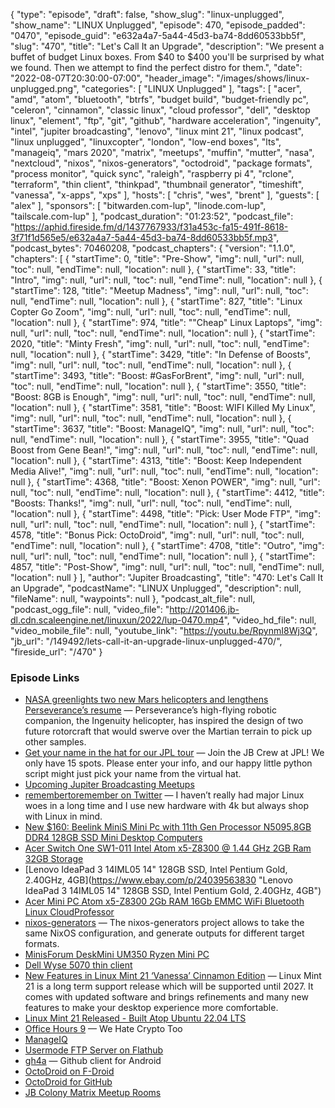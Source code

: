 {
  "type": "episode",
  "draft": false,
  "show_slug": "linux-unplugged",
  "show_name": "LINUX Unplugged",
  "episode": 470,
  "episode_padded": "0470",
  "episode_guid": "e632a4a7-5a44-45d3-ba74-8dd60533bb5f",
  "slug": "470",
  "title": "Let's Call It an Upgrade",
  "description": "We present a buffet of budget Linux boxes. From $40 to $400 you'll be surprised by what we found. Then we attempt to find the perfect distro for them.",
  "date": "2022-08-07T20:30:00-07:00",
  "header_image": "/images/shows/linux-unplugged.png",
  "categories": [
    "LINUX Unplugged"
  ],
  "tags": [
    "acer",
    "amd",
    "atom",
    "bluetooth",
    "btrfs",
    "budget build",
    "budget-friendly pc",
    "celeron",
    "cinnamon",
    "classic linux",
    "cloud professor",
    "dell",
    "desktop linux",
    "element",
    "ftp",
    "git",
    "github",
    "hardware acceleration",
    "ingenuity",
    "intel",
    "jupiter broadcasting",
    "lenovo",
    "linux mint 21",
    "linux podcast",
    "linux unplugged",
    "linuxcopter",
    "london",
    "low-end boxes",
    "lts",
    "manageiq",
    "mars 2020",
    "matrix",
    "meetups",
    "muffin",
    "mutter",
    "nasa",
    "nextcloud",
    "nixos",
    "nixos-generators",
    "octodroid",
    "package formats",
    "process monitor",
    "quick sync",
    "raleigh",
    "raspberry pi 4",
    "rclone",
    "terraform",
    "thin client",
    "thinkpad",
    "thumbnail generator",
    "timeshift",
    "vanessa",
    "x-apps",
    "xps"
  ],
  "hosts": [
    "chris",
    "wes",
    "brent"
  ],
  "guests": [
    "alex"
  ],
  "sponsors": [
    "bitwarden.com-lup",
    "linode.com-lup",
    "tailscale.com-lup"
  ],
  "podcast_duration": "01:23:52",
  "podcast_file": "https://aphid.fireside.fm/d/1437767933/f31a453c-fa15-491f-8618-3f71f1d565e5/e632a4a7-5a44-45d3-ba74-8dd60533bb5f.mp3",
  "podcast_bytes": 70460208,
  "podcast_chapters": {
    "version": "1.1.0",
    "chapters": [
      {
        "startTime": 0,
        "title": "Pre-Show",
        "img": null,
        "url": null,
        "toc": null,
        "endTime": null,
        "location": null
      },
      {
        "startTime": 33,
        "title": "Intro",
        "img": null,
        "url": null,
        "toc": null,
        "endTime": null,
        "location": null
      },
      {
        "startTime": 128,
        "title": "Meetup Madness",
        "img": null,
        "url": null,
        "toc": null,
        "endTime": null,
        "location": null
      },
      {
        "startTime": 827,
        "title": "Linux Copter Go Zoom",
        "img": null,
        "url": null,
        "toc": null,
        "endTime": null,
        "location": null
      },
      {
        "startTime": 974,
        "title": "\"Cheap\" Linux Laptops",
        "img": null,
        "url": null,
        "toc": null,
        "endTime": null,
        "location": null
      },
      {
        "startTime": 2020,
        "title": "Minty Fresh",
        "img": null,
        "url": null,
        "toc": null,
        "endTime": null,
        "location": null
      },
      {
        "startTime": 3429,
        "title": "In Defense of Boosts",
        "img": null,
        "url": null,
        "toc": null,
        "endTime": null,
        "location": null
      },
      {
        "startTime": 3493,
        "title": "Boost: #GasForBrent",
        "img": null,
        "url": null,
        "toc": null,
        "endTime": null,
        "location": null
      },
      {
        "startTime": 3550,
        "title": "Boost: 8GB is Enough",
        "img": null,
        "url": null,
        "toc": null,
        "endTime": null,
        "location": null
      },
      {
        "startTime": 3581,
        "title": "Boost: WIFI Killed My Linux",
        "img": null,
        "url": null,
        "toc": null,
        "endTime": null,
        "location": null
      },
      {
        "startTime": 3637,
        "title": "Boost: ManageIQ",
        "img": null,
        "url": null,
        "toc": null,
        "endTime": null,
        "location": null
      },
      {
        "startTime": 3955,
        "title": "Quad Boost from Gene Bean!",
        "img": null,
        "url": null,
        "toc": null,
        "endTime": null,
        "location": null
      },
      {
        "startTime": 4313,
        "title": "Boost: Keep Independent Media Alive!",
        "img": null,
        "url": null,
        "toc": null,
        "endTime": null,
        "location": null
      },
      {
        "startTime": 4368,
        "title": "Boost: Xenon POWER",
        "img": null,
        "url": null,
        "toc": null,
        "endTime": null,
        "location": null
      },
      {
        "startTime": 4412,
        "title": "Boosts: Thanks!",
        "img": null,
        "url": null,
        "toc": null,
        "endTime": null,
        "location": null
      },
      {
        "startTime": 4498,
        "title": "Pick: User Mode FTP",
        "img": null,
        "url": null,
        "toc": null,
        "endTime": null,
        "location": null
      },
      {
        "startTime": 4578,
        "title": "Bonus Pick: OctoDroid",
        "img": null,
        "url": null,
        "toc": null,
        "endTime": null,
        "location": null
      },
      {
        "startTime": 4708,
        "title": "Outro",
        "img": null,
        "url": null,
        "toc": null,
        "endTime": null,
        "location": null
      },
      {
        "startTime": 4857,
        "title": "Post-Show",
        "img": null,
        "url": null,
        "toc": null,
        "endTime": null,
        "location": null
      }
    ],
    "author": "Jupiter Broadcasting",
    "title": "470: Let's Call It an Upgrade",
    "podcastName": "LINUX Unplugged",
    "description": null,
    "fileName": null,
    "waypoints": null
  },
  "podcast_alt_file": null,
  "podcast_ogg_file": null,
  "video_file": "http://201406.jb-dl.cdn.scaleengine.net/linuxun/2022/lup-0470.mp4",
  "video_hd_file": null,
  "video_mobile_file": null,
  "youtube_link": "https://youtu.be/RpynmI8Wj3Q",
  "jb_url": "/149492/lets-call-it-an-upgrade-linux-unplugged-470/",
  "fireside_url": "/470"
}


### Episode Links

  * [NASA greenlights two new Mars helicopters and lengthens Perseverance’s resume](https://www.inverse.com/science/mars-sample-return-update "NASA greenlights two new Mars helicopters and lengthens Perseverance’s resume") — Perseverance’s high-flying robotic companion, the Ingenuity helicopter, has inspired the design of two future rotorcraft that would swerve over the Martian terrain to pick up other samples.
  * [Get your name in the hat for our JPL tour](https://linuxunplugged.com/jpl "Get your name in the hat for our JPL tour") — Join the JB Crew at JPL! We only have 15 spots. Please enter your info, and our happy little python script might just pick your name from the virtual hat.
  * [Upcoming Jupiter Broadcasting Meetups](https://www.meetup.com/jupiterbroadcasting/events/ "Upcoming Jupiter Broadcasting Meetups")
  * [remembertoremember on Twitter](https://twitter.com/remembersonly/status/1553500805956866048?s=12&t=q5fkFL6KZjQ2bfWg6wFq2g "remembertoremember on Twitter") — I haven’t really had major Linux woes in a long time and I use new hardware with 4k but always shop with Linux in mind.
  * [New $160: Beelink MiniS Mini Pc with 11th Gen Processor N5095,8GB DDR4 128GB SSD Mini Desktop Computers](https://www.amazon.com/dp/B09ZLBDVZD "New $160: Beelink MiniS Mini Pc with 11th Gen Processor N5095,8GB DDR4 128GB SSD Mini Desktop Computers")
  * [Acer Switch One SW1-011 Intel Atom x5-Z8300 @ 1.44 GHz 2GB Ram 32GB Storage](https://www.ebay.com/itm/394069161806 "Acer Switch One SW1-011 Intel Atom x5-Z8300 @ 1.44 GHz 2GB Ram 32GB Storage")
  * [Lenovo IdeaPad 3 14IML05 14" 128GB SSD, Intel Pentium Gold, 2.40GHz, 4GB](https://www.ebay.com/p/24039563830 "Lenovo IdeaPad 3 14IML05 14" 128GB SSD, Intel Pentium Gold, 2.40GHz, 4GB")
  * [Acer Mini PC Atom x5-Z8300 2Gb RAM 16Gb EMMC WiFi Bluetooth Linux CloudProfessor](https://www.ebay.com/itm/Acer-Mini-PC-Atom-x5-Z8300-2Gb-RAM-16Gb-EMMC-WiFi-Bluetooth-Linux-CloudProfessor-/164608918888?hash=item265374c568 "Acer Mini PC Atom x5-Z8300 2Gb RAM 16Gb EMMC WiFi Bluetooth Linux CloudProfessor")
  * [nixos-generators](https://github.com/nix-community/nixos-generators "nixos-generators") — The nixos-generators project allows to take the same NixOS configuration, and generate outputs for different target formats.
  * [MinisForum DeskMini UM350 Ryzen Mini PC](https://store.minisforum.com/products/deskmini-um350-x-manjaro-linux?_pos=2&_psq=ma&_ss=e&_v=1.0 "MinisForum DeskMini UM350 Ryzen Mini PC")
  * [Dell Wyse 5070 thin client](https://www.ebay.com/itm/255513324172?mkcid=16&mkevt=1&mkrid=711-127632-2357-0&ssspo=Ys7w-kJzSvG&sssrc=2349624&ssuid=dAfrwUwwSlC&var=&widget_ver=artemis&media=COPY "Dell Wyse 5070 thin client")
  * [New Features in Linux Mint 21 ‘Vanessa’ Cinnamon Edition](https://www.linuxmint.com/rel_vanessa_cinnamon_whatsnew.php "New Features in Linux Mint 21 ‘Vanessa’ Cinnamon Edition") — Linux Mint 21 is a long term support release which will be supported until 2027. It comes with updated software and brings refinements and many new features to make your desktop experience more comfortable.
  * [Linux Mint 21 Released - Built Atop Ubuntu 22.04 LTS](https://www.phoronix.com/news/Linux-Mint-21-Released "Linux Mint 21 Released - Built Atop Ubuntu 22.04 LTS")
  * [Office Hours 9](https://www.officehours.hair/9 "Office Hours 9") — We Hate Crypto Too
  * [ManageIQ](https://www.manageiq.org/ "ManageIQ")
  * [Usermode FTP Server on Flathub](https://flathub.org/apps/details/eu.ithz.umftpd "Usermode FTP Server on Flathub")
  * [gh4a](https://github.com/slapperwan/gh4a "gh4a") — Github client for Android
  * [OctoDroid on F-Droid](https://f-droid.org/en/packages/com.gh4a/ "OctoDroid on F-Droid")
  * [OctoDroid for GitHub](https://play.google.com/store/apps/details?id=com.gh4a&hl=en_US&gl=US "OctoDroid for GitHub")
  * [JB Colony Matrix Meetup Rooms](http://tiny.cc/qt8vuz "JB Colony Matrix Meetup Rooms")


